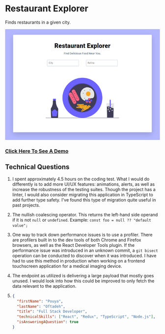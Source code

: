 # Restaurant Explorer

Finds restaurants in a given city.

![Alt text](resources/demo-image.png 'Title')

### [Click Here To See A Demo](https://poftadeh.github.io/restaurant-explorer/)

## Technical Questions

1. I spent approximately 4.5 hours on the coding test. What I would do differently is to add more UI/UX features: animations, alerts, as well as increase the robustness of the testing suites. Though the project has a linter, I would also consider migrating this application in TypeScript to add further type safety. I've found this type of migration quite useful in past projects.

2. The nullish coalescing operator. This returns the left-hand side operand if it is not `null` or `undefined`. Example: `const foo = null ?? "default value";`

3. One way to track down performance issues is to use a profiler. There are profilers built in to the dev tools of both Chrome and Firefox browsers, as well as the React Developer Tools plugin. If the performance issue was introduced in an unknown commit, a `git bisect` operation can be conducted to discover when it was introduced. I have had to use this method in production when working on a frontend touchscreen application for a medical imaging device.

4. The endpoint as utilized is delivering a large payload that mostly goes unused. I would look into how this could be improved to only fetch the data relevant to the application.

5. ```json
   {
     "firstName": "Pouya",
     "lastName": "Oftadeh",
     "title": "Full Stack Developer",
     "technicalSkills": ["React", "Redux", "TypeScript", "Node.js"],
     "isAnsweringAQuestion": true
   }
   ```
